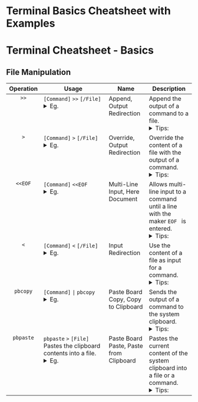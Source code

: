 # Terminal Basics Cheatsheet with Examples
# Terminal Cheatsheet - Basics

## File Manipulation
<table>
  <thead>
    <tr>
      <th>Operation</th>
      <th>Usage</th>
      <th>Name</th>
      <th>Description</th>
    </tr>
  </thead>
  <tbody>
    <tr> 
      <td align="center" valign="top">
        <code>&gt;&gt;</code>
      </td>
      <td valign="top">
        <code>[Command]</code>&nbsp;<code>&gt;&gt;</code>&nbsp;<code>[/File]</code>
        <details>
          <summary>Eg.</summary>
          <blockquote>
            <code>echo</code>&nbsp;<code>"some text"</code>&nbsp;<code>&gt;&gt;</code>&nbsp;<code>yourFile.txt</code><br>
            Appends <em>some text</em> to the end of yourFile.
          </blockquote>
          <blockquote>
            <code>cat</code>&nbsp;<code>yourFileB.txt</code>&nbsp;<code>&gt;&gt;</code>&nbsp;<code>yourFileA.txt</code><br>
            Appends the contents of yourFileB to the end of yourFileA.
          </blockquote>
          <blockquote>
            <code>history</code>&nbsp;<code>&gt;&gt;</code>&nbsp;<code>yourFile.txt</code><br>
            Appends the this terminals command history to the end of yourFile.
          </blockquote>
          <blockquote>
            <code>pbpaste</code>&nbsp;<code>&gt;&gt;</code>&nbsp;<code>yourFile.txt</code><br>
            Appends the content of the systems clipboard to the end of yourFile.
          </blockquote>
        </details>
      </td>
      <td valign="top"> 
        Append, Output Redirection
      </td>
      <td valign="top"> 
        Append the output of a command to a file.
        <details>
          <summary>Tips:</summary>
          <blockquote>
            Tip: Creates a new file if the specified file does not exist yet.
          </blockquote>
        </details>
      </td>
    </tr>
    <tr> 
      <td align="center" valign="top">
        <code>&gt;</code>
      </td>
      <td valign="top">
        <code>[Command]</code>&nbsp;<code>&gt;</code>&nbsp;<code>[/File]</code>
        <details>
          <summary>Eg.</summary>
          <blockquote>
            <code>echo</code>&nbsp;<code>"some text"</code>&nbsp;<code>&gt;</code>&nbsp;<code>yourFile.txt</code><br>
            Overrides the contents of yourFile with <em>some text</em>.
          </blockquote>
          <blockquote>
            <code>cat</code>&nbsp;<code>yourFileB.txt</code>&nbsp;<code>&gt;</code>&nbsp;<code>yourFileA.txt</code><br>
            Overrides the contents of yourFileA with the contents of yourFileB.
          </blockquote>
          <blockquote>
            <code>history</code>&nbsp;<code>&gt;</code>&nbsp;<code>yourHistoryFile.txt</code><br>
            Updates yourHistoryFile by overriding its contents with the up to date history of this terminal.
          </blockquote>
          <blockquote>
            <code>pbpaste</code>&nbsp;<code>&gt;</code>&nbsp;<code>yourFile.txt</code><br>
            Overrides the content of yourFile with the content of the system clipboard.
          </blockquote>
        </details>
      </td>
      <td valign="top"> 
        Override, Output Redirection
      </td>
      <td valign="top"> 
        Override the content of a file with the output of a command.
        <details>
          <summary>Tips:</summary>
          <blockquote>
            Tip: This operation deletes the existing content of the specified file!
          </blockquote>
          <blockquote>
            Tip: Creates a new file if the specified file does not exist yet.
          </blockquote>
        </details>
      </td>
    </tr>
    <tr> 
      <td align="center" valign="top">
        <code>&lt;&lt;EOF</code>
      </td>
      <td valign="top">
        <code>[Command]</code> <code>&lt;&lt;EOF</code><br>
        <details>
          <summary>Eg.</summary>
          <blockquote>
            <code>cat</code> <code>&lt;&lt;EOF</code> <code>&gt;&gt;</code> <code>yourFile.txt</code><br>
            Appends all subsequent lines to the end of yourFile till a line with <code>EOF </code> is detected.
          </blockquote>
        </details>
      </td>
      <td valign="top"> 
        Multi-Line Input, Here Document
      </td>
      <td valign="top"> 
        Allows multi-line input to a command until a line with the maker <code>EOF </code> is entered.
        <details>
          <summary>Tips:</summary>
          <blockquote>
            Tip: In order to end the input <code>EOF</code> must be typed in a fresh line and with one space behind it.
          </blockquote>
          <blockquote>
            Tip: <code>EOF</code> is short for end of file.
          </blockquote>
          <blockquote>
            Tip: You can set any custom delimiter to mark the end of the input not only <code>EOF</code>. 
          </blockquote>
        </details>
      </td>
    </tr>
    <tr>
      <td align="center" valign="top">
        <code>&lt;</code>
      </td>
      <td valign="top">
        <code>[Command]</code> <code>&lt;</code> <code>[/File]</code>
        <details>
          <summary>Eg.</summary>
          <blockquote>
            <code>pbcopy</code> <code>&lt;</code> <code>yourFile.txt</code><br>
            Sends the content of yourFile to the system clipboard, which is a shorter version of the equivalent:<br>
            <code>cat</code> <code>yourFile.txt</code> <code>|</code> <code>pbcopy</code>
          </blockquote>
        </details>
      </td>
      <td valign="top"> 
        Input Redirection
      </td>
      <td valign="top"> 
        Use the content of a file as input for a command.
        <details>
          <summary>Tips:</summary>
          <blockquote>
            Tip: Niche but usefull if you want ot shorten some imputs.
          </blockquote>
        </details>
      </td>
    </tr>
    <tr> 
      <td align="center" valign="top">
        <code>pbcopy</code>
      </td>
      <td valign="top">
        <code>[Command]</code> <code>|</code> <code>pbcopy</code><br>
        <details>
          <summary>Eg.</summary>
          <blockquote>
            <code>echo</code> <code>"some text"</code> <code>|</code> <code>pbcopy</code><br>
            Copies <em>some text</em> to the system clipboard.
          </blockquote>
          <blockquote>
            <code>cat</code> <code>yourFile.txt</code> <code>|</code> <code>pbcopy</code><br>
            Sends the content of yourFile to the system clipboard, which is a longer version of the equivalent:<br>
            <code>pbcopy</code> <code>&lt;</code> <code>yourFile.txt</code><br>
          </blockquote>
          <blockquote>
            <code>history</code> <code>|</code> <code>pbcopy</code><br>
            Sends the terminals command history to the system clipboard.
          </blockquote>
        </details>
      </td>
      <td valign="top"> 
        Paste Board Copy, Copy to Clipboard
      </td>
      <td valign="top"> 
        Sends the output of a command to the system clipboard.
        <details>
          <summary>Tips:</summary>
          <blockquote>
            Tip: You can paste the copied content by pressing <kbr>Command</kbr> + <kbr>V</kbr>
          </blockquote>
        </details>
      </td>
    </tr>
    <tr> 
      <td align="center" valign="top">
        <code>pbpaste</code>
      </td>
      <td valign="top">
        <code>pbpaste</code>&nbsp;<code>&gt;</code>&nbsp;<code>[File]</code><br>
        Pastes the clipboard contents into a file.
        <details>
          <summary>Eg.</summary>
          <blockquote>
            <code>pbpaste &gt; yourFile.txt</code><br>
            Writes the content of the clipboard to <code>yourFile.txt</code>.
          </blockquote>
        </details>
      </td>
      <td valign="top"> 
        Paste Board Paste, Paste from Clipboard
      </td>
      <td valign="top"> 
        Pastes the current content of the system clipboard into a file or a command.
        <details>
          <summary>Tips:</summary>
          <blockquote>
            Tip: Combine with redirection operators (<code>&gt;</code> or <code>&gt;&gt;</code>) to overwrite or append clipboard content to a file.
          </blockquote>
        </details>
      </td>
    </tr>
  </tbody>
</table>
